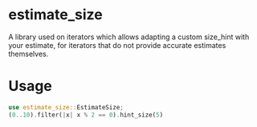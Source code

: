# estimate_size

A library used on iterators which allows adapting a custom size_hint with your estimate, for iterators that do not provide accurate estimates themselves.

# Usage

```rust
use estimate_size::EstimateSize;
(0..10).filter(|x| x % 2 == 0).hint_size(5)
```
